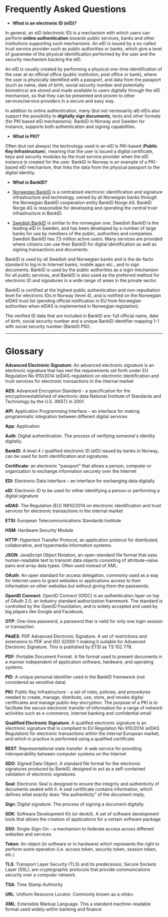 # Frequently Asked Questions

* **What is an electronic ID \(eID\)?**

In general, an eID \(electronic ID\) is a mechanism with which users can perform **online authentication** towards public services, banks and other institutions supporting such mechanisms. An eID is issued by a so-called trust service provider such as public authorities or banks, which give a level of guarantee of the physical identification performed by the user and the security mechanism backing the eID.

An eID is usually created by performing a physical one-time identification of the user at an official office \(public institution, post office or bank\), where the user is physically identified with a passport, and data from the passport \(such as name, date of birth, social security number and potentially biometrics\) are stored and made available to users digitally through the eID mechanism, so that they can be presented and proven to other services/service providers in a secure and easy way.

In addition to online authentication, many \(but not necessarily all\) eIDs also support the possibility to **digitally sign documents**, texts and other formats \(for PKI based eID mechanisms\). BankID in Norway and Sweden for instance, supports both authentication and signing capabilities.

* **What is PKI?**

Often \(but not always\) the technology used in an eID is PKI-based \(**Public Key Infrastructure**\), meaning that the user is issued a digital certificate, keys and security modules by the trust service provider when the eID instance is created for the user. BankID in Norway is an example of a PKI-based eID mechanism, that links the data from the physical passport to the digital identity.

* **What is BankID?**

* [Norwegian BankID](/eid-providers/norwegian-bankid.md) is a centralized electronic identification and signature infrastructure and technology, owned by all Norwegian banks through the Norwegian BankID cooperation entity BankID Norge AS. BankID Norge AS is responsible for developing and operating the central trust infrastructure in BankID.

* [Swedish BankID](/eid-providers/swedish-bankid.md) is similar to the norwegian one. Swedish BankID is the leading eID in Sweden, and has been developed by a number of large banks for use by members of the public, authorities and companies. Swedish BankID has 7,5 million active users. Many services are provided where citizens can use their BankID for digital identification as well as signing transactions and documents.

BankID is used by all Swedish and Norwegian banks and is the de-facto standard to log in to Internet banks, mobile apps etc., and to sign documents. BankID is used by the public authorities as a login mechanism for all public services, and BankID is also used as the preferred method for electronic ID and signatures in a wide range of areas in the private sector.

BankID is certified at the highest public authentication and non-repudiation level for electronic IDs in Norway \(level 4\), and is notified on the Norwegian eIDAS trust list \(pending official notification in EU from Norwegian authorities when eIDAS is implemented in Norwegian legislation\).

The verified ID data that are included in BankID are: full official name, date of birth, social security number and a unique BankID identifier mapping 1-1 with social security number \(BankID PID\).

---

# Glossary

**Advanced Electronic Signature**: An advanced electronic signature is an electronic signature that has met the requirements set forth under EU Regulation No 910/2014 \(eIDAS-regulation\) on electronic identification and trust services for electronic transactions in the internal market

**AES**: Advanced Encryption Standard -  a specification for the encryptionestablished of electronic data National Institute of Standards and Technology by the U.S.  \(NIST\) in 2001

**API**: Application Programming Interface – an interface for making programmatic integration between different digital services

**App**: Application

**Auth**: Digital authentication. The process of verifying someone's identity digitally.

**BankID**: A level 4 / qualified electronic ID \(eID\) issued by banks in Norway, can be used for both identification and signatures

**Certificate**: an electronic "passport" that allows a person, computer or organization to exchange information securely over the Internet

**EDI**: Electronic Data Interface – an interface for exchanging data digitally

**eID**: Electronic ID to be used for either identifying a person or performing a digital signature

**eIDAS**: The Regulation \(EU\) N910/2014 on electronic identification and trust services for electronic transactions in the internal market

**ETSI**: European Telecommunications Standards Institute

**HSM**: Hardware Security Module

**HTTP**: Hypertext Transfer Protocol, an application protocol for distributed, collaborative, and hypermedia information systems.

**JSON**: JavaScript Object Notation, an open-standard file format that uses human-readable text to transmit data objects consisting of attribute–value pairs and array data types. Often used instead of XML.

**OAuth**: An open standard for access delegation, commonly used as a way for Internet users to grant websites or applications access to their information on other websites but without giving them the passwords.

**OpenID Connect**: OpenID Connect \(OIDC\) is an authentication layer on top of OAuth 2.0, an industry standard authorization framework. The standard is controlled by the OpenID Foundation, and is widely accepted and used by big players like Google and Facebook.

**OTP**: One-time password, a password that is valid for only one login session or transaction

**PAdES**: PDF Advanced Electronic Signature. A set of restrictions and extensions to PDF and ISO 32000-1 making it suitable for Advanced Electronic Signature. This is published by ETSI as TS 102 778.

**PDF**: Portable Document Format. A file format used to present documents in a manner independent of application software, hardware, and operating systems.

**PID**: A unique personal identifier used in the BankID framework \(not considered as sensitive data\)

**PKI**: Public Key Infrastructure -  a set of roles, policies, and procedures needed to create, manage, distribute, use, store, and revoke digital certificates and manage public-key encryption. The purpose of a PKI is to facilitate the secure electronic transfer of information for a range of network activities such as e-commerce, internet banking and confidential email

**Qualified Electronic Signature**: A qualified electronic signature is an electronic signature that is compliant to EU Regulation No 910/2014 \(eIDAS Regulation\) for electronic transactions within the internal European market, and which in practice is performed using a qualified certificate

**REST**: Representational state transfer. A web service for providing interoperability between computer systems on the Internet

**SDO**: Signed Data Object. A standard file format for the electronic signatures produced by BankID, designed to act as a self-contained validation of electronic signatures.

**Seal**:  Electronic Seal is designed to ensure the integrity and authenticity of documents sealed with it. A seal certificate contains information, which defines what exactly does “the authenticity” of the document imply.

**Sign**: Digital signature. The process of signing a document digitally.

**SDK**: Software Development Kit \(or devkit\). A set of software development tools that allows the creation of applications for a certain software package

**SSO**: Single-Sign-On – a mechanism to federate access across different websites and services

**Token**: An object \(in software or in hardware\) which represents the right to perform some operation \(i.e. access token, security token, session token, etc.\)

**TLS**: Transport Layer Security \(TLS\) and its predecessor, Secure Sockets Layer \(SSL\), are cryptographic protocols that provide communications security over a computer network.

**TSA**: Time Stamp Authiority

**URL**: Uniform Resource Locator. Commonly known as a «link».

**XML**: Extensible Markup Language. This a standard machine-readable format used widely within banking and finance

